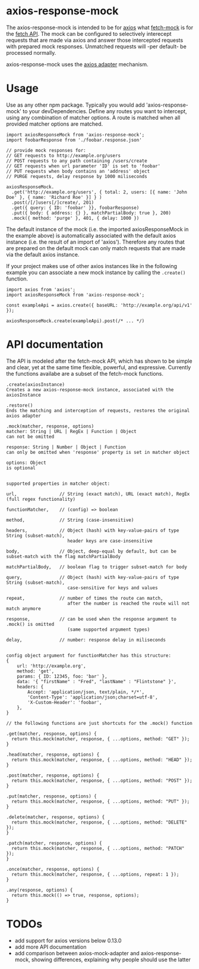 # axios-response-mock

The axios-response-mock is intended to be for [axios](https://github.com/axios/axios) what [fetch-mock](https://github.com/wheresrhys/fetch-mock) is for the [fetch API](https://developer.mozilla.org/en-US/docs/Web/API/Fetch_API).
The mock can be configured to selectively interecept requests that are made via axios and answer those intercepted requests with prepared mock responses. Unmatched requests will -per default- be processed normally.

axios-response-mock uses the [axios adapter](https://github.com/axios/axios/tree/master/lib/adapters) mechanism.

# Usage

Use as any other npm package. Typically you would add 'axios-response-mock' to your devDependencies.
Define any routes you want to intercept, using any combination of matcher options.
A route is matched when all provided matcher options are matched.

```
import axiosResponseMock from 'axios-response-mock';
import foobarResponse from './foobar.response.json'

// provide mock responses for:
// GET requests to http://example.org/users
// POST requests to any path containing /users/create
// GET requests when url parameter 'ID' is set to 'foobar'
// PUT requests when body contains an 'address' object
// PURGE requests, delay response by 1000 miliseconds

axiosResponseMock.
  .get('http://example.org/users', { total: 2, users: [{ name: 'John Doe' }, { name: 'Richard Roe' }] } )
  .post(/[/]users[/]create/, 201)
  .get({ query: { ID: 'foobar' }}, foobarResponse)
  .put({ body: { address: {} }, matchPartialBody: true }, 200)
  .mock({ method: 'purge' }, 401, { delay: 1000 })
```

The default instance of the mock (i.e. the imported axiosResponseMock in the example above) is automatically associated with the default axios instance (i.e. the result of an import of 'axios'). Therefore any routes that are prepared on the default mock can only match requests that are made via the default axios instance.

If your project makes use of other axios instances like in the following example you can associate a new mock instance by calling the `.create()` function.

```
import axios from 'axios';
import axiosResponseMock from 'axios-response-mock';

const exampleApi = axios.create({ baseURL: 'http://example.org/api/v1' });

axiosResponseMock.create(exampleApi).post(/* ... */)
```

# API documentation

The API is modeled after the fetch-mock API, which has shown to be simple and clear, yet at the same time flexible, powerful, and expressive.
Currently the functions availabe are a subset of the fetch-mock functions.

```
.create(axiosInstance)
Creates a new axios-response-mock instance, associated with the axiosInstance
```

```
.restore()
Ends the matching and interception of requests, restores the original axios adapter
```

```
.mock(matcher, response, options)
matcher: String | URL | RegEx | Function | Object
can not be omitted

response: String | Number | Object | Function
can only be omitted when 'response' property is set in matcher object

options: Object
is optional


supported properties in matcher object:

url,                // String (exact match), URL (exact match), RegEx (full regex functionality)

functionMatcher,    // (config) => boolean

method,             // String (case-insensitive)

headers,            // Object (hash) with key-value-pairs of type String (subset-match),
                       header keys are case-insensitive

body,               // Object, deep-equal by default, but can be subset-match with the flag matchPartialBody

matchPartialBody,   // boolean flag to trigger subset-match for body

query,              // Object (hash) with key-value-pairs of type String (subset-match),
                       case-sensitive for keys and values

repeat,             // number of times the route can match,
                       after the number is reached the route will not match anymore

response,           // can be used when the response argument to .mock() is omitted
                       (same supported argument types)

delay,              // number: response delay in miliseconds


config object argument for functionMatcher has this structure:
{
    url: 'http://example.org',
    method: 'get',
    params: { ID: 12345, foo: 'bar' },
    data: '{ "firstName" : "Fred", "lastName" : "Flintstone" }',
    headers: {
        Accept: 'application/json, text/plain, */*',
        'Content-Type': 'application/json;charset=utf-8',
        'X-Custom-Header': 'foobar',
    },
}
```

```
// the following functions are just shortcuts for the .mock() function

.get(matcher, response, options) {
  return this.mock(matcher, response, { ...options, method: "GET" });
}

.head(matcher, response, options) {
  return this.mock(matcher, response, { ...options, method: "HEAD" });
}

.post(matcher, response, options) {
  return this.mock(matcher, response, { ...options, method: "POST" });
}

.put(matcher, response, options) {
  return this.mock(matcher, response, { ...options, method: "PUT" });
}

.delete(matcher, response, options) {
  return this.mock(matcher, response, { ...options, method: "DELETE" });
}

.patch(matcher, response, options) {
  return this.mock(matcher, response, { ...options, method: "PATCH" });
}

.once(matcher, response, options) {
  return this.mock(matcher, response, { ...options, repeat: 1 });
}

.any(response, options) {
  return this.mock(() => true, response, options);
}
```

# TODOs

- add support for axios versions below 0.13.0
- add more API documentation
- add comparison between axios-mock-adapter and axios-response-mock, showing differences, explaining why people should use the latter
